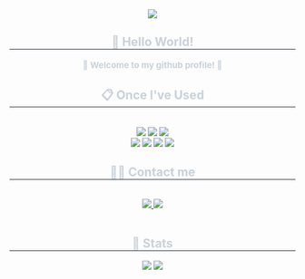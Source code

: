 <div align= "center">
    <img src="https://capsule-render.vercel.app/api?type=waving&color=0:ceadff,100:8957ff&height=180&text=Juwan&animation=fadeIn&fontColor=ffffff&fontSize=50" />
    </div>
    <div align= "center"> 
    <h2 style="border-bottom: 1px solid #21262d; color: #c9d1d9;"> 👋 Hello World! </h2>  
    <div style="font-weight: 700; font-size: 15px; text-align: center; color: #c9d1d9;"> 💜 Welcome to my github profile! 💜 </div> 
    </div>
    <div align= "center">
    <h2 style="border-bottom: 1px solid #21262d; color: #c9d1d9;"> 📋 Once I've Used </h2> <br> 
    <div style="margin: 0 auto; text-align: center;" align= "center">
          <img src="https://img.shields.io/badge/Python-3776AB?style=for-the-badge&logo=Python&logoColor=white">
          <img src="https://img.shields.io/badge/Javascript-F7DF1E?style=for-the-badge&logo=Javascript&logoColor=white">
          <img src="https://img.shields.io/badge/Java-007396?style=for-the-badge&logo=Java&logoColor=white">
          <br/><img src="https://img.shields.io/badge/Spring-6DB33F?style=for-the-badge&logo=Spring&logoColor=white">
          <img src="https://img.shields.io/badge/Spring Boot-6DB33F?style=for-the-badge&logo=Spring Boot&logoColor=white">
          <img src="https://img.shields.io/badge/Git-F05032?style=for-the-badge&logo=Git&logoColor=white">
          <img src="https://img.shields.io/badge/Github-181717?style=for-the-badge&logo=Github&logoColor=white">
          </div>
    </div>
    <div align= "center">
    <h2 style="border-bottom: 1px solid #21262d; color: #c9d1d9;"> 🧑‍💻 Contact me </h2> <br> 
         <a href=https://velog.io/@juwwan> <img src="https://img.shields.io/badge/Velog-20C997?style=for-the-badge&logo=Velog&logoColor=white&link=https://velog.io/@juwwan"> </a>
         <a href=mailto:juwan0226@gmail.com> <img src="https://img.shields.io/badge/Gmail-EA4335?style=for-the-badge&logo=Gmail&logoColor=white&link=mailto:juwan0226@gmail.com"> </a>
          </div>  <br> 
    </div>
    <div align= "center"> 
    <h2 style="border-bottom: 1px solid #21262d; color: #c9d1d9;"> 🏅 Stats </h2> <div align= "center"> <img src="https://github-readme-stats.vercel.app/api?username=Juwwan&bg_color=60,b686fe,6338ff&title_color=ffffff&text_color=ffffff"
         /> <img src="https://github-readme-stats.vercel.app/api/top-langs/?username=Juwwan&layout=compact&bg_color=60,b686fe,6338ff&title_color=ffffff&text_color=ffffff"
           /> </div> 
    </div>
    
